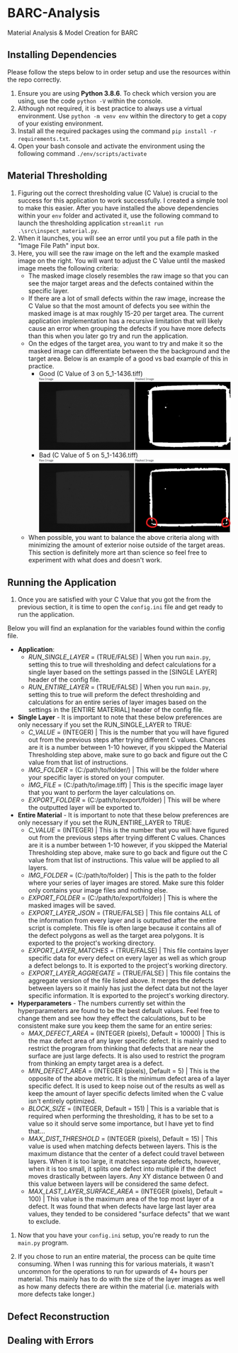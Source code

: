 # BARC-Analysis

Material Analysis & Model Creation for BARC

## Installing Dependencies

Please follow the steps below to in order setup and use the resources within the repo correctly.

1. Ensure you are using **Python 3.8.6**. To check which version you are using, use  the code `python -V` within the console.
2. Although not required, it is best practice to always use a virtual
environment. Use `python -m venv env` within the directory to get a copy of your
existing environment.
3. Install all the required packages using the command
`pip install -r requirements.txt`.
4. Open your bash console and activate the environment using the following command `./env/scripts/activate`

## Material Thresholding

1. Figuring out the correct thresholding value (C Value) is crucial to the success for this application to work successfully. I created a simple tool to make this easier. After you have installed the above dependencies within your `env` folder and activated it, use the following command to launch the thresholding application `streamlit run .\src\inspect_material.py`.
2. When it launches, you will see an error until you put a file path in the "Image File Path" input box.
3. Here, you will see the raw image on the left and the example masked image on the right. You will want to adjust the C Value until the masked image meets the following criteria:
    - The masked image closely resembles the raw image so that you can see the major target areas and the defects contained within the specific layer.
    - If there are a lot of small defects within the raw image, increase the C Value so that the most amount of defects you see within the masked image is at max roughly 15-20 per target area. The current application implementation has a recursive limitation that will likely cause an error when grouping the defects if you have more defects than this when you later go try and run the application.
    - On the edges of the target area, you want to try and make it so the masked image can differentiate between the the background and the target area. Below is an example of a good vs bad example of this in practice.
        - Good (C Value of 3 on 5_1-1436.tiff) ![Good Material Thresholding](/img/good_material_thresholding.jpg)
        - Bad (C Value of 5 on 5_1-1436.tiff) ![Bad Material Thresholding](/img/bad_material_thresholding.jpg)
    - When possible, you want to balance the above criteria along with minimizing the amount of exterior noise outside of the target areas. This section is definitely more art than science so feel free to experiment with what does and doesn't work.

## Running the Application

1. Once you are satisfied with your C Value that you got the from the previous section, it is time to open the `config.ini` file and get ready to run the application.

Below you will find an explanation for the variables found within the config file.

- **Application**:
  - *RUN_SINGLE_LAYER* = (TRUE/FALSE) | When you run `main.py`, setting this to true will thresholding and defect calculations for a single layer based on the settings passed in the [SINGLE LAYER] header of the config file.
  - *RUN_ENTIRE_LAYER* = (TRUE/FALSE) | When you run `main.py`, setting this to true will preform the defect thresholding and calculations for an entire series of layer images based on the settings in the [ENTIRE MATERIAL] header of the config file.
- **Single Layer** - It is important to note that these below preferences are only necessary if you set the RUN_SINGLE_LAYER to TRUE:
  - *C_VALUE* = (INTEGER) | This is the number that you will have figured out from the previous steps after trying different C values. Chances are it is a number between 1-10 however, if you skipped the Material Thresholding step above, make sure to go back and figure out the C value from that list of instructions.
  - *IMG_FOLDER* = (C:/path/to/folder/) | This will be the folder where your specific layer is stored on your computer.
  - *IMG_FILE* = (C:/path/to/image.tiff) | This is the specific image layer that you want to perform the layer calculations on.
  - *EXPORT_FOLDER* = (C:/path/to/export/folder) | This will be where the outputted layer will be exported to.
- **Entire Material** - It is important to note that these below preferences are only necessary if you set the RUN_ENTIRE_LAYER to TRUE:
  - *C_VALUE* = (INTEGER) | This is the number that you will have figured out from the previous steps after trying different C values. Chances are it is a number between 1-10 however, if you skipped the Material Thresholding step above, make sure to go back and figure out the C value from that list of instructions. This value will be applied to all layers.
  - *IMG_FOLDER* = (C:/path/to/folder) | This is the path to the folder where your series of layer images are stored. Make sure this folder only contains your image files and nothing else.
  - *EXPORT_FOLDER* = (C:/path/to/export/folder) | This is where the masked images will be saved.
  - *EXPORT_LAYER_JSON* = (TRUE/FALSE) | This file contains ALL of the information from every layer and is outputted after the entire script is complete. This file is often large because it contains all of the defect polygons as well as the target area polygons. It is exported to the project's working directory.
  - *EXPORT_LAYER_MATCHES* = (TRUE/FALSE) | This file contains layer specific data for every defect on every layer as well as which group a defect belongs to. It is exported to the project's working directory.
  - *EXPORT_LAYER_AGGREGATE* = (TRUE/FALSE) | This file contains the aggregate version of the file listed above. It merges the defects between layers so it mainly has just the defect data but not the layer specific information. It is exported to the project's working directory.
- **Hyperparameters** - The numbers currently set within the hyperparameters are found to be the best default values. Feel free to change them and see how they effect the calculations, but to be consistent make sure you keep them the same for an entire series:
  - *MAX_DEFECT_AREA* = (INTEGER (pixels), Default = 10000) | This is the max defect area of any layer specific defect. It is mainly used to restrict the program from thinking that defects that are near the surface are just large defects. It is also used to restrict the program from thinking an empty target area is a defect.
  - *MIN_DEFECT_AREA* = (INTEGER (pixels), Default = 5) | This is the opposite of the above metric. It is the minimum defect area of a layer specific defect. It is used to keep noise out of the results as well as keep the amount of layer specific defects limited when the C value isn't entirely optimized.
  - *BLOCK_SIZE* = (INTEGER, Default = 151) | This is a variable that is required when performing the thresholding, it has to be set to a value so it should serve some importance, but I have yet to find that...
  - *MAX_DIST_THRESHOLD* = (INTEGER (pixels), Default = 15) | This value is used when matching defects between layers. This is the maximum distance that the center of a defect could travel between layers. When it is too large, it matches separate defects, however, when it is too small, it splits one defect into multiple if the defect moves drastically between layers. Any XY distance between 0 and this value between layers will be considered the same defect.
  - *MAX_LAST_LAYER_SURFACE_AREA* = (INTEGER (pixels), Default = 100) | This value is the maximum area of the top most layer of a defect. It was found that when defects have large last layer area values, they tended to be considered "surface defects" that we want to exclude.

1. Now that you have your `config.ini` setup, you're ready to run the `main.py` program.

2. If you chose to run an entire material, the process can be quite time consuming. When I was running this for various materials, it wasn't uncommon for the operations to run for upwards of 4+ hours per material. This mainly has to do with the size of the layer images as well as how many defects there are within the material (i.e. materials with more defects take longer.)

## Defect Reconstruction

## Dealing with Errors
